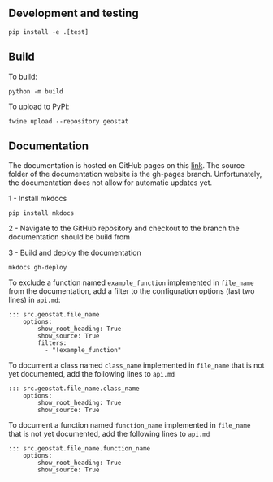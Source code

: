 ## Development and testing

```
pip install -e .[test]
```

## Build

To build:
```
python -m build
```
To upload to PyPi:
```
twine upload --repository geostat
```

## Documentation

The documentation is hosted on GitHub pages on this [link](https://hypergradient.github.io/geostat/).
The source folder of the documentation website is the gh-pages branch. Unfortunately, the documentation does not allow for automatic updates yet.

1 - Install mkdocs
```
pip install mkdocs
```

2 - Navigate to the GitHub repository and checkout to the branch the documentation should be build from

3 - Build and deploy the documentation
```
mkdocs gh-deploy
```

To exclude a function named `example_function` implemented in `file_name` from the documentation, add a filter to the configuration options (last two lines) in `api.md`:
```
::: src.geostat.file_name
    options:
        show_root_heading: True
        show_source: True
        filters:
          - "!example_function"
```

To document a class named `class_name` implemented in `file_name` that is not yet documented, add the following lines to `api.md`
```
::: src.geostat.file_name.class_name
    options:
        show_root_heading: True
        show_source: True
```

To document a function named `function_name` implemented in `file_name` that is not yet documented, add the following lines to `api.md`
```
::: src.geostat.file_name.function_name
    options:
        show_root_heading: True
        show_source: True
```
